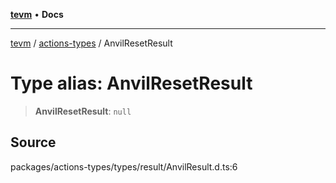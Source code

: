 [**tevm**](../../README.md) • **Docs**

***

[tevm](../../modules.md) / [actions-types](../README.md) / AnvilResetResult

# Type alias: AnvilResetResult

> **AnvilResetResult**: `null`

## Source

packages/actions-types/types/result/AnvilResult.d.ts:6
